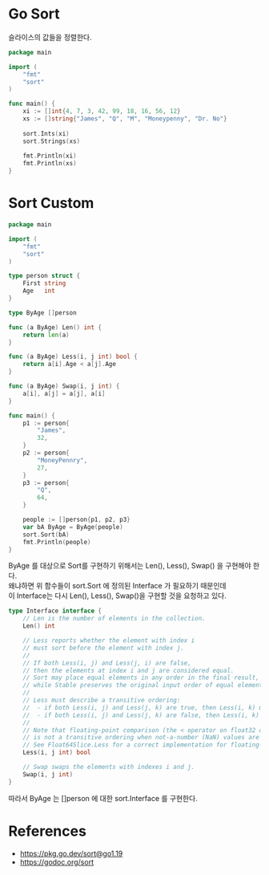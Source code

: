 # Go Sort 

슬라이스의 값들을 정렬한다.  

```go
package main 

import (
	"fmt"
	"sort"
)

func main() {
	xi := []int{4, 7, 3, 42, 99, 18, 16, 56, 12}
	xs := []string{"James", "Q", "M", "Moneypenny", "Dr. No"}
	
	sort.Ints(xi) 
	sort.Strings(xs) 
	
	fmt.Println(xi) 
	fmt.Println(xs) 
}
```

# Sort Custom

```go
package main

import (
	"fmt"
	"sort"
)

type person struct {
	First string
	Age   int
}

type ByAge []person

func (a ByAge) Len() int {
	return len(a)
}

func (a ByAge) Less(i, j int) bool {
	return a[i].Age < a[j].Age
}

func (a ByAge) Swap(i, j int) {
	a[i], a[j] = a[j], a[i]
}

func main() {
	p1 := person{
		"James",
		32,
	}
	p2 := person{
		"MoneyPennry",
		27,
	}
	p3 := person{
		"Q",
		64,
	}

	people := []person{p1, p2, p3}
	var bA ByAge = ByAge(people)
	sort.Sort(bA)
	fmt.Println(people)
}
```

ByAge 를 대상으로 Sort를 구현하기 위해서는 Len(), Less(), Swap() 을 구현해야 한다.  
왜냐하면 위 함수들이 sort.Sort 에 정의된 Interface 가 필요하기 때문인데  
이 Interface는 다시 Len(), Less(), Swap()을 구현할 것을 요청하고 있다.  

```go
type Interface interface {
	// Len is the number of elements in the collection.
	Len() int

	// Less reports whether the element with index i
	// must sort before the element with index j.
	//
	// If both Less(i, j) and Less(j, i) are false,
	// then the elements at index i and j are considered equal.
	// Sort may place equal elements in any order in the final result,
	// while Stable preserves the original input order of equal elements.
	//
	// Less must describe a transitive ordering:
	//  - if both Less(i, j) and Less(j, k) are true, then Less(i, k) must be true as well.
	//  - if both Less(i, j) and Less(j, k) are false, then Less(i, k) must be false as well.
	//
	// Note that floating-point comparison (the < operator on float32 or float64 values)
	// is not a transitive ordering when not-a-number (NaN) values are involved.
	// See Float64Slice.Less for a correct implementation for floating-point values.
	Less(i, j int) bool

	// Swap swaps the elements with indexes i and j.
	Swap(i, j int)
}
```

따라서 ByAge 는 []person 에 대한 sort.Interface 를 구현한다.  

# References

* https://pkg.go.dev/sort@go1.19
* https://godoc.org/sort